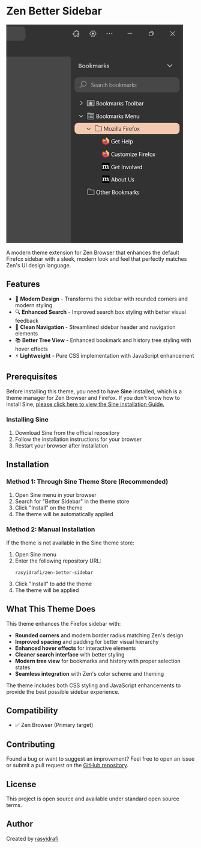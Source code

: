 # Zen Better Sidebar

![Better Sidebar](image.png)

A modern theme extension for Zen Browser that enhances the default Firefox sidebar with a sleek, modern look and feel that perfectly matches Zen's UI design language.

## Features

- 🎨 **Modern Design** - Transforms the sidebar with rounded corners and modern styling
- 🔍 **Enhanced Search** - Improved search box styling with better visual feedback
- 🎯 **Clean Navigation** - Streamlined sidebar header and navigation elements
- 📚 **Better Tree View** - Enhanced bookmark and history tree styling with hover effects
- ⚡ **Lightweight** - Pure CSS implementation with JavaScript enhancement

## Prerequisites

Before installing this theme, you need to have **Sine** installed, which is a theme manager for Zen Browser and Firefox. If you don't know how to install Sine, [please click here to view the Sine installation Guide.](https://github.com/CosmoCreeper/Sine#%EF%B8%8F-installation)

### Installing Sine

1. Download Sine from the official repository
2. Follow the installation instructions for your browser
3. Restart your browser after installation

## Installation

### Method 1: Through Sine Theme Store (Recommended)

1. Open Sine menu in your browser
2. Search for "Better Sidebar" in the theme store
3. Click "Install" on the theme
4. The theme will be automatically applied

### Method 2: Manual Installation

If the theme is not available in the Sine theme store:

1. Open Sine menu
2. Enter the following repository URL:
   ```
   rasyidrafi/zen-better-sidebar
   ```
3. Click "Install" to add the theme
4. The theme will be applied

## What This Theme Does

This theme enhances the Firefox sidebar with:

- **Rounded corners** and modern border radius matching Zen's design
- **Improved spacing** and padding for better visual hierarchy
- **Enhanced hover effects** for interactive elements
- **Cleaner search interface** with better styling
- **Modern tree view** for bookmarks and history with proper selection states
- **Seamless integration** with Zen's color scheme and theming

The theme includes both CSS styling and JavaScript enhancements to provide the best possible sidebar experience.

## Compatibility

- ✅ Zen Browser (Primary target)

## Contributing

Found a bug or want to suggest an improvement? Feel free to open an issue or submit a pull request on the [GitHub repository](https://github.com/rasyidrafi/zen-better-sidebar/).

## License

This project is open source and available under standard open source terms.

## Author

Created by [rasyidrafi](https://github.com/rasyidrafi)
